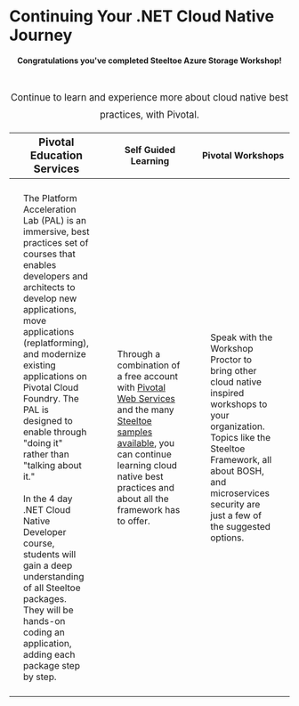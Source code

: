 # Continuing Your .NET Cloud Native Journey

<p style="text-align:center"><h4 style="text-align:center">Congratulations you've completed Steeltoe Azure Storage Workshop!</h4></p>
<p style="line-height:180%;font-size:larger;text-align:center;padding-top:25px">Continue to learn and experience more about cloud native best practices, with Pivotal.</p>
<table class="table">
  <thead>
    <tr>
    <th style="text-align:center;width:33%;font-size:larger;">Pivotal Education Services</th>
    <th style="text-align:center;width:33%">Self Guided Learning</th>
    <th style="text-align:center;width:33%">Pivotal Workshops</th>
  </tr>
  </thead>
  <tbody>
  <tr>
    <td style="padding:25px">The Platform Acceleration Lab (PAL) is an immersive, best practices set of courses that enables developers and architects to develop new applications, move applications (replatforming), and modernize existing applications on Pivotal Cloud Foundry. The PAL is designed to enable through "doing it" rather than "talking about it."
    <br />
    <br />
    In the 4 day .NET Cloud Native Developer course, students will gain a deep understanding of all Steeltoe packages. They will be hands-on coding an application, adding each package step by step.</td>
    <td style="padding:25px">Through a combination of a free account with <a href="https://run.pivotal.io/" target="_blank">Pivotal Web Services</a> and the many <a href="https://github.com/SteeltoeOSS/Samples" target="_blank">Steeltoe samples available</a>, you can continue learning cloud native best practices and about all the framework has to offer.</td>
    <td style="padding:25px">Speak with the Workshop Proctor to bring other cloud native inspired workshops to your organization. Topics like the Steeltoe Framework, all about BOSH, and microservices security are just a few of the suggested options.</td>
  </tr>
  </tbody>
</table>
